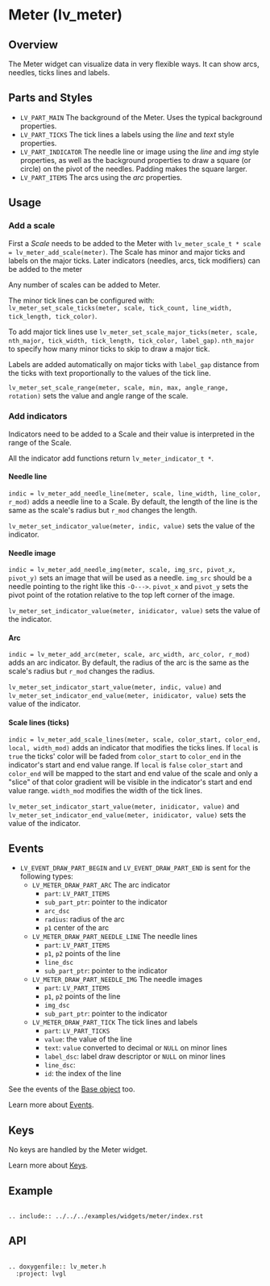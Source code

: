 # Meter (lv_meter)

## Overview
The Meter widget can visualize data in very flexible ways. It can show arcs, needles, ticks lines and labels.

## Parts and Styles
- `LV_PART_MAIN` The background of the Meter. Uses the typical background properties.
- `LV_PART_TICKS` The tick lines a labels using the *line* and *text* style properties.
- `LV_PART_INDICATOR` The needle line or image using the *line* and *img* style properties, as well as the background properties to draw a square (or circle) on the pivot of the needles. Padding makes the square larger.
- `LV_PART_ITEMS` The arcs using the *arc* properties.

## Usage

### Add a scale

First a *Scale* needs to be added to the Meter with `lv_meter_scale_t * scale = lv_meter_add_scale(meter)`.
The Scale has minor and major ticks and labels on the major ticks. Later indicators (needles, arcs, tick modifiers) can be added to the meter

Any number of scales can be added to Meter.

The minor tick lines can be configured with: `lv_meter_set_scale_ticks(meter, scale, tick_count, line_width, tick_length, tick_color)`.

To add major tick lines use `lv_meter_set_scale_major_ticks(meter, scale, nth_major, tick_width, tick_length, tick_color, label_gap)`. `nth_major` to specify how many minor ticks to skip to draw a major tick.

Labels are added automatically on major ticks with `label_gap` distance from the ticks with text proportionally to the values of the tick line.

`lv_meter_set_scale_range(meter, scale, min, max, angle_range, rotation)` sets the value and angle range of the scale.

### Add indicators

Indicators need to be added to a Scale and their value is interpreted in the range of the Scale.

All the indicator add functions return `lv_meter_indicator_t *`.

#### Needle line

`indic = lv_meter_add_needle_line(meter, scale, line_width, line_color, r_mod)` adds a needle line to a Scale. By default, the length of the line is the same as the scale's radius but `r_mod` changes the length.

`lv_meter_set_indicator_value(meter, indic, value)` sets the value of the indicator.

#### Needle image

`indic = lv_meter_add_needle_img(meter, scale, img_src, pivot_x, pivot_y)` sets an image that will be used as a needle. `img_src` should be a needle pointing to the right like this `-O--->`.
`pivot_x` and `pivot_y` sets the pivot point of the rotation relative to the top left corner of the image.

`lv_meter_set_indicator_value(meter, inidicator, value)` sets the value of the indicator.

#### Arc
`indic = lv_meter_add_arc(meter, scale, arc_width, arc_color, r_mod)` adds an arc indicator. By default, the radius of the arc is the same as the scale's radius but `r_mod` changes the radius.

`lv_meter_set_indicator_start_value(meter, indic, value)` and `lv_meter_set_indicator_end_value(meter, inidicator, value)` sets the value of the indicator.

#### Scale lines (ticks)
`indic = lv_meter_add_scale_lines(meter, scale, color_start, color_end, local, width_mod)` adds an indicator that modifies the ticks lines.
If `local` is `true` the ticks' color will be faded from `color_start` to `color_end` in the indicator's  start and end value range.
If `local` is `false` `color_start` and `color_end` will be mapped to the start and end value of the scale and only a "slice" of that color gradient will be visible in the indicator's start and end value range.
`width_mod` modifies the width of the tick lines.

`lv_meter_set_indicator_start_value(meter, inidicator, value)` and `lv_meter_set_indicator_end_value(meter, inidicator, value)` sets the value of the indicator.

## Events
- `LV_EVENT_DRAW_PART_BEGIN` and `LV_EVENT_DRAW_PART_END` is sent for the following types:
    - `LV_METER_DRAW_PART_ARC` The arc indicator
       - `part`: `LV_PART_ITEMS`
       - `sub_part_ptr`: pointer to the indicator
       - `arc_dsc`
       - `radius`: radius of the arc
       - `p1` center of the arc
    - `LV_METER_DRAW_PART_NEEDLE_LINE` The needle lines
       - `part`: `LV_PART_ITEMS`
       - `p1`, `p2` points of the line
       - `line_dsc`
       - `sub_part_ptr`: pointer to the indicator
    - `LV_METER_DRAW_PART_NEEDLE_IMG`  The needle images
       - `part`: `LV_PART_ITEMS`
       - `p1`, `p2` points of the line
       - `img_dsc`
       - `sub_part_ptr`: pointer to the indicator
    - `LV_METER_DRAW_PART_TICK` The tick lines and labels
       - `part`: `LV_PART_TICKS`
       - `value`: the value of the line
       - `text`: `value` converted to decimal or `NULL` on minor lines
       - `label_dsc`: label draw descriptor or `NULL` on minor lines
       - `line_dsc`:
       - `id`: the index of the line


See the events of the [Base object](/widgets/obj) too.

Learn more about [Events](/overview/event).

## Keys
No keys are handled by the Meter widget.

Learn more about [Keys](/overview/indev).


## Example

```eval_rst

.. include:: ../../../examples/widgets/meter/index.rst

```

## API

```eval_rst

.. doxygenfile:: lv_meter.h
  :project: lvgl

```
